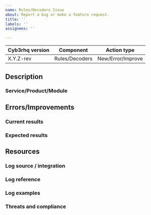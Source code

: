 ```yaml
---
name: Rules/Decoders Issue
about: Report a bug or make a feature request.
title: ''
labels: ''
assignees: ''

---
```


|Cyb3rhq version| Component | Action type |
|---| --- | --- |
| X.Y.Z-rev | Rules/Decoders | New/Error/Improve |

<!--
This template reflects sections that must be included in new issues
Contributions from the community are really appreciated. If this is the case, please add the
"contribution" to properly track the issue.
-->

## Description
<!-- Add a detailed description of your issue -->
<!-- Detail the reason that motivates this proposed change on the ruleset -->

### Service/Product/Module
<!-- Add a description of the service that you are targeting with the ruleset, indicating vendor and/or module if available -->
<!-- Add any URL or doc related to service and/or vendor/module -->


## Errors/Improvements
### Current results
<!--  Include current results -->

### Expected results
<!--  Include expected results -->

## Resources
### Log source / integration
<!-- Especify where the logs come from and/or if integration is required-->

### Log reference
<!-- Add any URL or doc related to log format -->
<!-- Add any URL or doc related to log events -->

### Log examples
<!-- Add any logs examples available -->

### Threats and compliance
<!-- We analyze in search of applicable threats (MITRE) and add  applicable commpliance (PCI DSS, GDPR) -->
<!-- Optionally list specific threats and compliance to be covered if desired -->
<!-- Include any related URL or documentation -->
